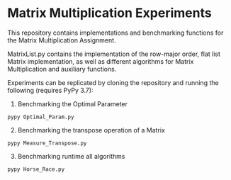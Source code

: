 # Matrix Multiplication Experiments

This repository contains implementations and benchmarking functions for the Matrix Multiplication Assignment.

MatrixList.py contains the implementation of the row-major order, flat list Matrix implementation, 
as well as different algorithms for Matrix Multiplication and auxiliary functions.

Experiments can be replicated by cloning the repository and running the following (requires PyPy 3.7):

1) Benchmarking the Optimal Parameter 

```
pypy Optimal_Param.py
```
2) Benchmarking the transpose operation of a Matrix

```
pypy Measure_Transpose.py
```

3) Benchmarking runtime all algorithms

```
pypy Horse_Race.py
```




